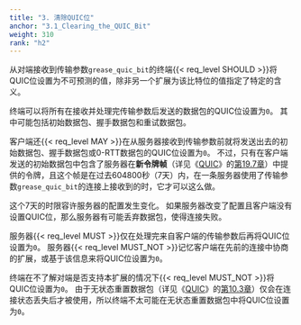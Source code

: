 ```yaml
---
title: "3. 清除QUIC位"
anchor: "3.1_Clearing_the_QUIC_Bit"
weight: 310
rank: "h2"
---
```


从对端接收到传输参数`grease_quic_bit`的终端{{< req_level SHOULD >}}将QUIC位设置为不可预测的值，除非另一个扩展为该比特位的值指定了特定的含义。

终端可以将所有在接收并处理完传输参数后发送的数据包的QUIC位设置为`0`。
其中可能包括初始数据包、握手数据包和重试数据包。

客户端还{{< req_level MAY >}}在从服务器接收到传输参数前就将发送出去的初始数据包、握手数据包或0-RTT数据包的QUIC位设置为`0`。
不过，只有在客户端发送的初始数据包中包含了服务器在**新令牌帧**（详见《[QUIC]()》的[第19.7章]()）中提供的令牌，且这个帧是在过去604800秒（7天）内，在一条服务器使用了传输参数`grease_quic_bit`的连接上接收到的时，它才可以这么做。

这个7天的时限容许服务器的配置发生变化。
如果服务器改变了配置且客户端没有设置QUIC位，那么服务器有可能丢弃数据包，使得连接失败。

服务器{{< req_level MUST >}}仅在处理完来自客户端的传输参数后再将QUIC位设置为`0`。
服务器{{< req_level MUST_NOT >}}记忆客户端在先前的连接中协商的扩展，或基于该信息来将QUIC位设置为`0`。

终端在不了解对端是否支持本扩展的情况下{{< req_level MUST_NOT >}}将QUIC位设置为`0`。
由于无状态重置数据包（详见《[QUIC]()》的[第10.3章]()）仅会在连接状态丢失后才被使用，所以终端不太可能在无状态重置数据包中将QUIC位设置为`0`。
